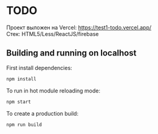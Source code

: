 # TODO

Проект выложен на Vercel: https://test1-todo.vercel.app/  
Стек: HTML5/Less/ReactJS/firebase

## Building and running on localhost

First install dependencies:

```sh
npm install
```

To run in hot module reloading mode:

```sh
npm start
```

To create a production build:

```sh
npm run build
```

